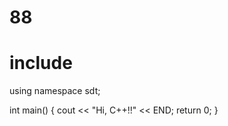 # 88

# include <iostream>
using namespace sdt;

int main() {
  cout << "Hi, C++!!" << END;
  return 0;
}

